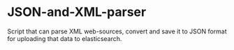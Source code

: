 # JSON-and-XML-parser

Script that can parse XML web-sources, convert and save it to JSON format for uploading that data to elasticsearch.
